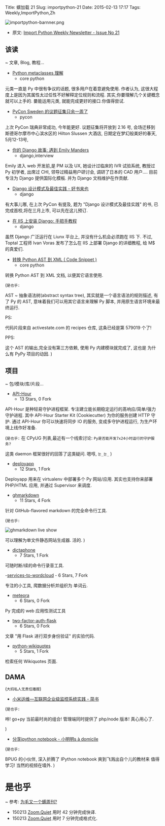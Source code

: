 Title: 蠎加载 21
Slug: importpython-21
Date: 2015-02-13 17:17
Tags: Weekly,ImportPython,Zh 

![importpython-barnner.png](http://zoomq.qiniudn.com/ZQCollection/snap/importpython-barnner.png?imageView2/2/h/210)


- 原文: [Import Python Weekly Newsletter - Issue No 21](http://importpython.com/newsletter/no/21/)

## 该读
~ 文章, Blog, 教程...

- [Python metaclasses 理解](http://blog.ionelmc.ro/2015/02/09/understanding-python-metaclasses/)
    - core python

元类一直是 Py 中很有争议的话题,
很多用户在着意避免使用.
作者认为, 这很大程度上是因为其属性太过任性不好解释定位规则和流程.
其实,你嘦理解几个关键概念就可以上手的.
嘦能运用元类,
就能完成更好的接口.你值得尝试.

- [PyCon Sweden 的议题征集只余一周了](http://blaag.haard.se/PyCon-Sweden-Call-For-Proposals---Less-Than-a-Week-Left)
    - pycon

上次 PyCon 瑞典非常成功,
今年能更好.
议题征集将开放到 2.16 号,
会场迁移到 斯德哥尔摩市中心滨水区的 Hilton Slussen 大酒店,
日期定在梦幻般美好的春天,
5月12-13号,

- [你的 Django 故事: 遇到 Emily Manders](http://blog.djangogirls.org/post/110542266858)
    - django,interview


Emily 进入 web 开发前,是 PM 以及 UX,
她设计过临床的 IVR 试验系统,
教授过 Py 初学者,
出席过 CHI,
领导过精益用户研讨会,
调研了日本的 CAD 用户....
目前专注为 Django 提供国际化模板.
并为 Django 文档维护在作贡献.


- [Django 设计模式及最佳实践 - 好书来也](http://arunrocks.com/django-design-patterns-and-best-practices-book-coming-soon/)
    - django

有大事儿哪,
在上次 PyCon 有提及,
题为 "Django 设计模式及最佳实践" 的书,
已完成首校,将在三月上市,
可以先在这儿预订.

- [在 IIS 上安装 Django: 手把手教程](http://www.toptal.com/django/installing-django-on-iis-a-step-by-step-tutorial)
    - django

虽然 Django 广泛运行在 Liunx 平台上,
并没有什么机会必须跑在 IIS 下.
不过, Toptal 工程师 Ivan Voras 发布了怎么在 IIS 上部署 Django 的详细教程,
给 M$ 的真爱们.


- [转换 Python AST 到 XML ( Code Snippet )](http://code.activestate.com/recipes/579019-python-ast-to-xml/)
    - core python

转换 Python AST 到 XML 文档,
以便其它语言使用.


(`是也乎:`

AST ~ 抽象语法树(abstract syntax tree), 
其实就是一个语言语法的规则描述,
有了 Py 的 AST, 意味着我们可以用其它语言来理解 Py 脚本,
并用原生语言环境来最终运行.

PS:

代码片段来自 activestate.com 的 recipes 仓库,
这条已经是第 579019 个了!

PPS:

这个 AST 的输出,完全没有第三方依赖,
使用 Py 内建模块就完成了,
这也是 为什么有 PyPy 项目的动因.
)

## 项目
~ 包/模块/库/片段...



- [API-Hour](https://github.com/Eyepea/API-Hour)
    - 13 Stars, 0 Fork

API-Hour 是种轻易守护进程框架.
专注建立能长期稳定运行的髙响应/简单/强力 守护进程.
其中 API-Hour Starter Kit (Cookiecutter) 为你的服务创建 HTTP 守护.
通过 API-Hour 你可以快速将同步 IO 的服务,
变成多守护进程运行, 为生产环境上线作好准备.

(`是也乎:`
在 CPyUG 列表,最近有一个线索讨论: `Py是否能开发7x24小时运行的守护服务?`

这类 daemon 框架很好的回答了这类疑问.
嗯啍, `눈_눈_`
)

- [deployapp](https://github.com/mardix/deployapp)
    - 12 Stars, 1 Fork

Deployapp 用来在 virtualenv 中部署多个 Py 网站/应用.
其实也支持你来部署 PHP/HTML 应用,
并通过 Supervisor 来调度.


- [ghmarkdown](https://github.com/lukedmor/ghmarkdown)
    - 11 Stars, 4 Fork

针对 GitHub-flavored markdown 的完全命令行工具.

(`是也乎:`

![ghmarkdown live show](https://camo.githubusercontent.com/0d0e0635dc5c3aca3d9f9c23c8a3dce0a1a33111/687474703a2f2f692e696d6775722e636f6d2f57554357704f4d2e676966)

可以理解为单文件静态网站生成器.
活的.
)

- [dictaphone](https://github.com/shbhrsaha/dictaphone)
    - 7 Stars, 1 Fork

可随时断/续的命令行录音工具.


-[services-to-wordcloud](https://github.com/vdmitriyev/services-to-wordcloud)
    - 6 Stars, 7 Fork

专注的小工具,
爬数据分析并组织为 单词云.

- [meteora](https://github.com/raulcd/meteora)
    - 6 Stars, 0 Fork

Py 完成的 web 应用性测试工具

- [two-factor-auth-flask](https://github.com/miguelgrinberg/two-factor-auth-flask)
    - 6 Stars, 0 Fork

文章 "用 Flask 进行双步身份验证"
的实验代码.


- [python-wikiquotes](https://github.com/federicotdn/python-wikiquotes)
    + 5 Stars, 1 Fork

检索任何 Wikiquotes 页面.


## DAMA
(`大妈私人无责任播报`)

- [小米运维—互联网企业级监控系统实践 - 简书](http://www.jianshu.com/p/b2f77285266c?comment=159685#comment-159685)


(`是也乎:`

哗! go+py 当前最时尚的组合!
管理端同时提供了 php/node 版本!
真心用心了.

)

- [分享ipython notebook - 小明明s à domicile](http://dongweiming.github.io/blog/archives/ji-jiang-zai-bpugfen-xiang/)

(`是也乎:`

BPUG 的小伙伴, 深入折腾了 IPython notebook 爽到飞溅出自个儿的教材来
值得学习!
当然的视频在墙外.
)


# 是也乎
~ 参考: [为毛又一个蠎周刊?](importpython-why)


- 150213 [Zoom.Quiet](http://zoomquiet.io) 用时 42 分钟完成快译.
- 150213 [Zoom.Quiet](http://zoomquiet.io) 用时 7 分钟完成格式化.
